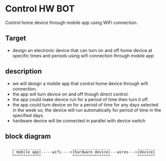 # Control HW BOT
Control home device through mobile app using WiFi connection.

## Target
- design an electronic device that can turn on and off home device at specific times and periods using wifi
  connection through mobile app

## description
- we will design a mobile app that control home device through wifi connection.
- the app will turn device on and off though direct control.
- the app could make device run for a period of time then turn it off.
- the app could turn device on for a period of time for any days selected in the week
  so, the device will run automatically for period of time in the specified days. 
- hardware device will be connected in parallel with device switch

## block diagram

       _____________              _________________            ________
       | mobile app|-----wifi---->|hardware device|---wires--->|device|
       ^^^^^^^^^^^^^              ^^^^^^^^^^^^^^^^^            ^^^^^^^^

